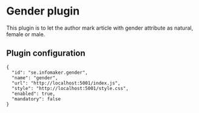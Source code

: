 # Gender plugin
This plugin is to let the author mark article with gender attribute as natural, female or male.

## Plugin configuration
```
{
  "id": "se.infomaker.gender",
  "name": "gender",
  "url": "http://localhost:5001/index.js",
  "style": "http://localhost:5001/style.css",
  "enabled": true,
  "mandatory": false
}
```